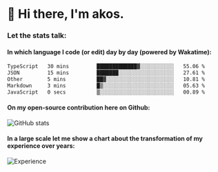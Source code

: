 # 👋 Hi there, I'm akos. 


### Let the stats talk:


#### In which language I code (or edit) day by day (powered by Wakatime): 

<!--START_SECTION:waka-->

```txt
TypeScript   30 mins         █████████████▓░░░░░░░░░░░   55.06 %
JSON         15 mins         ███████░░░░░░░░░░░░░░░░░░   27.61 %
Other        5 mins          ██▓░░░░░░░░░░░░░░░░░░░░░░   10.81 %
Markdown     3 mins          █▒░░░░░░░░░░░░░░░░░░░░░░░   05.63 %
JavaScript   0 secs          ▒░░░░░░░░░░░░░░░░░░░░░░░░   00.89 %
```

<!--END_SECTION:waka-->

#### On my open-source contribution here on Github:
 
![GitHub stats](https://github-readme-stats.vercel.app/api?username=akosbalasko)

#### In a large scale let me show a chart about the transformation of my experience over years:   

![Experience](https://cr-skills-chart-widget.azurewebsites.net/api/api?username=akosbalasko)
